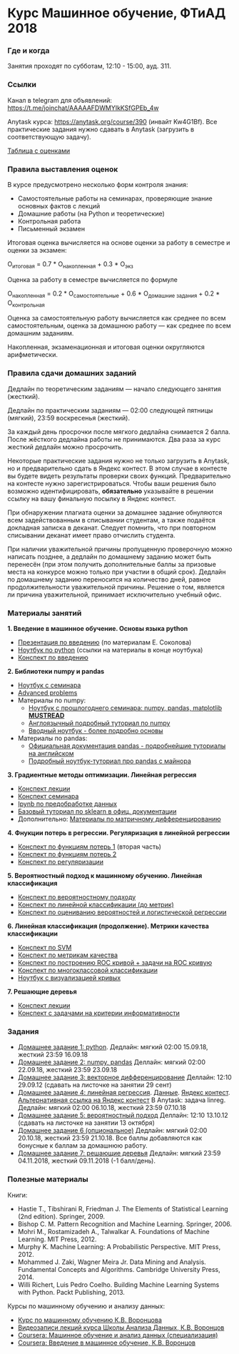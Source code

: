# Курс Машинное обучение, ФТиАД 2018

### Где и когда
Занятия проходят по субботам, 12:10 - 15:00, ауд. 311.

### Ссылки
Канал в telegram для объявлений: https://t.me/joinchat/AAAAAFDWMYIkKSfGPEb_4w

Anytask курса: https://anytask.org/course/390 (инвайт Kw4G1Bf). Все практические задания нужно сдавать в Anytask (загрузить в соответствующую задачу).

[Таблица с оценками](https://docs.google.com/spreadsheets/d/1u832G7b9aRyayoncaKXr7XPD6WisDr85AYRBKSVCMq0/edit?usp=sharing)

### Правила выставления оценок
В курсе предусмотрено несколько форм контроля знания:
* Самостоятельные работы на семинарах, проверяющие знание основных фактов с лекций
* Домашние работы (на Python и теоретические)
* Контрольная работа
* Письменный экзамен

Итоговая оценка вычисляется на основе оценки за работу в семестре и оценки за экзамен:

O<sub>итоговая</sub> = 0.7 * O<sub>накопленная</sub> + 0.3 * О<sub>экз</sub>

Оценка за работу в семестре вычисляется по формуле

O<sub>накопленная</sub> = 0.2 * O<sub>самостоятельные</sub> + 0.6 * О<sub>домашние задания</sub> + 0.2 * О<sub>контрольная</sub>

Оценка за самостоятельную работу вычисляется как среднее по всем самостоятельным, оценка за домашнюю работу — как среднее по всем домашним заданиям.

Накопленная, экзаменационная и итоговая оценки округляются арифметически.

### Правила сдачи домашних заданий

Дедлайн по теоретическим заданиям — начало следующего занятия (жесткий).

Дедлайн по практическим заданиям — 02:00 следующей пятницы (мягкий), 23:59 воскресенья (жесткий). 

За каждый день просрочки после мягкого дедлайна снимается 2 балла. После жёсткого дедлайна работы не принимаются. Два раза за курс жесткий дедлайн можно просрочить.

Некоторые практические задания нужно не только загрузить в Anytask, но и предварительно сдать в Яндекс контест. В этом случае в контесте вы будете видеть результаты проверки своих функций. Предварительно на контесте нужно зарегистрироваться. Чтобы ваши решения было возможно идентифицировать, __обязательно__ указывайте в решении ссылку на вашу финальную посылку в Яндекс контест.

При обнаружении плагиата оценки за домашнее задание обнуляются всем задействованным в списывании студентам, а также подаётся докладная записка в деканат. Следует помнить, что при повторном списывании деканат имеет право отчислить студента.

При наличии уважительной причины пропущенную проверочную можно написать позднее, а дедлайн по домашнему заданию может быть перенесён (при этом получить дополнительные баллы за призовые места на конкурсе можно только при участии в общий срок). Дедлайн по домашнему заданию переносится на количество дней, равное продолжительности уважительной причины. Решение о том, является ли причина уважительной, принимает исключительно учебный офис.

### Материалы занятий
__1. Введение в машинное обучение. Основы языка python__
* [Презентация по введению](https://github.com/ftad/ML2018/blob/master/materials/lesson1/lecture_intro.pdf) (по материалам Е. Соколова)
* [Ноутбук по python](https://github.com/ftad/ML2018/blob/master/materials/lesson1/Seminar_python.ipynb) (ссылки на материалы в конце ноутбука)
* [Конспект по введению](https://github.com/esokolov/ml-course-hse/blob/master/2018-fall/lecture-notes/lecture01-intro.pdf)

__2. Библиотеки numpy и pandas__
* [Ноутбук с семинара](https://github.com/ftad/ML2018/blob/master/materials/lesson/Numpy_pandas_seminar.ipynb)
* [Advanced problems](https://github.com/ftad/ML2018/blob/master/materials/lesson/problems_numpy.ipynb)
* Материалы по numpy:
    * [Ноутбук с прошлогоднего семинара: numpy, pandas, matplotlib __MUSTREAD__](https://github.com/nadiinchi/HSE_FCS_seminars/blob/master/materials/sem.01.ipynb)
    * [Англоязычный подробный туториал по numpy](http://nbviewer.jupyter.org/github/Atlas7/scipy-tentative-numpy-tutorials/blob/master/tentative-numpy-tutorial.ipynb)
    * [Вводный ноутбук - более подробно основы](https://github.com/nadiinchi/HSE_minor_DataAnalysis_seminars_iad16/blob/master/materials/Sem2_NumPy.ipynb)
*  Материалы по pandas:
    * [Официальная документация pandas - подробнейшие туториалы на английском](http://pandas.pydata.org/pandas-docs/stable/10min.html)
    * [Подробный ноутбук-туториал про pandas с майнора](https://github.com/nadiinchi/HSE_minor_DataAnalysis_seminars_iad16/blob/master/materials/Seminar3_pandas.ipynb)
    
__3. Градиентные методы оптимизации. Линейная регрессия__
* [Конспект лекции](https://github.com/esokolov/ml-course-hse/blob/master/2018-fall/lecture-notes/lecture02-linregr.pdf)
* [Конспект семинара](https://github.com/esokolov/ml-course-hse/blob/master/2018-fall/seminars/sem03-linregr.pdf)
* [Ipynb по предобработке данных](https://github.com/ftad/ML2018/blob/master/materials/lesson3/sem_preprocessing.ipynb)
* [Базовый туториал по sklearn в офиц. документации](http://scikit-learn.org/stable/tutorial/basic/tutorial.html)
* Дополнительно: [Материалы по матричному дифференцированию](https://www.cs.ox.ac.uk/files/723/NA-08-01.pdf)

__4. Фнукции потерь в регрессии. Регуляризация в линейной регрессии__
* [Конспект по функциям потерь 1](https://github.com/ftad/ML2018/blob/master/materials/lesson4/preprocessing_and_loss_funcs.ipynb) (вторая часть)
* [Конспект по функциям потерь 2](https://github.com/esokolov/ml-course-hse/blob/master/2018-fall/lecture-notes/lecture02-linregr.pdf)
* [Конспект по регуляризации](https://github.com/esokolov/ml-course-hse/blob/master/2018-fall/lecture-notes/lecture03-linregr.pdf)

__5. Вероятностный подход к машинному обучению. Линейная классификация__
* [Конспект по вероятностному подходу](https://github.com/esokolov/ml-course-hse/blob/master/2018-fall/seminars/sem04-linregr.pdf)
* [Конспект по линейной классификации (до метрик)](https://github.com/esokolov/ml-course-hse/blob/master/2018-fall/lecture-notes/lecture04-linclass.pdf)
* [Конспект по оцениванию вероятностей и логистической регрессии](https://github.com/esokolov/ml-course-hse/blob/master/2018-fall/lecture-notes/lecture05-linclass.pdf)

__6. Линейная классификация (продолжение). Метрики качества классификации__
* [Конспект по SVM](https://github.com/esokolov/ml-course-hse/blob/master/2018-fall/lecture-notes/lecture05-linclass.pdf)
* [Конспект по метрикам качества](https://github.com/esokolov/ml-course-hse/blob/master/2018-fall/lecture-notes/lecture04-linclass.pdf)
* [Конспект по построению ROC кривой + задачи на ROC кривую](https://github.com/esokolov/ml-course-hse/blob/master/2018-fall/seminars/sem05-linclass-metrics.pdf)
* [Конспект по многоклассовой классификации](https://github.com/esokolov/ml-course-hse/blob/master/2018-fall/lecture-notes/lecture06-linclass.pdf)
* [Ноутбук с визуализацией кривых](https://github.com/ftad/ML2018/blob/master/materials/lesson6/roc_rpc_vis.ipynb)

__7. Решающие деревья__
* [Конспект лекции](https://github.com/esokolov/ml-course-hse/blob/master/2017-fall/lecture-notes/lecture07-trees.pdf)
* [Конспект с задачами на критерии информативности](https://github.com/esokolov/ml-course-hse/blob/master/2017-fall/seminars/sem07-trees.ipynb)

### Задания
* [Домашнее задание 1: python](https://github.com/ftad/ML2018/blob/master/materials/lesson1/homework1.ipynb). Дедлайн: мягкий 02:00 15.09.18, жесткий 23:59 16.09.18
* [Домашнее задание 2: numpy, pandas](https://github.com/ftad/ML2018/blob/master/materials/lesson/homework2.ipynb) Деллайн: мягкий 02:00 22.09.18, жесткий 23:59 23.09.18
* [Домашнее задание 3: векторное дифференцирование](https://github.com/ftad/ML2018/blob/master/materials/lesson3/homework03-linreg.pdf) Деллайн: 12:10 29.09.12 (сдавать на листочке на занятии 29 сент)
* [Домашнее задание 4: линейная регрессия](https://github.com/ftad/ML2018/blob/master/materials/lesson4/homework4.ipynb). [Данные](https://github.com/esokolov/ml-course-hse/blob/master/2018-fall/homeworks-practice/data/homework-practice-03-data.csv). [Яндекс контест](https://contest.yandex.ru/contest/9247). [Альтернативная ссылка на Яндекс контест](https://official.contest.yandex.ru/contest/9247) В Anytask: задача linreg. Дедлайн: мягкий 02:00 06.10.18, жесткий 23:59 07.10.18
* [Домашнее задание 5: вероятностный подход](https://github.com/ftad/ML2018/blob/master/materials/lesson5/homework5.pdf) Деллайн: 12:10 13.10.12 (сдавать на листочке на занятии 13 октября)
* [Домашнее задание 6 (опциональное)](https://github.com/ftad/ML2018/blob/master/materials/lesson6/homework6_opt.ipynb) Дедлайн: мягкий 02:00 20.10.18, жесткий 23:59 21.10.18. Все баллы добавляются как бонусные к баллам за домашнюю работу.
* [Домашнее задание 7: решающие деревья](https://github.com/ftad/ML2018/blob/master/materials/lesson7/homework7.ipynb) Дедлайн: мягкий 23:59 04.11.2018, жесткий 09.11.2018 (-1 балл/день). 

### Полезные материалы
Книги:
* Hastie T., Tibshirani R, Friedman J. The Elements of Statistical Learning (2nd edition). Springer, 2009.
* Bishop C. M. Pattern Recognition and Machine Learning. Springer, 2006.
* Mohri M., Rostamizadeh A., Talwalkar A. Foundations of Machine Learning. MIT Press, 2012.
* Murphy K. Machine Learning: A Probabilistic Perspective. MIT Press, 2012.
* Mohammed J. Zaki, Wagner Meira Jr. Data Mining and Analysis. Fundamental Concepts and Algorithms. Cambridge University Press, 2014.
* Willi Richert, Luis Pedro Coelho. Building Machine Learning Systems with Python. Packt Publishing, 2013.

Курсы по машинному обучению и анализу данных:
* [Курс по машинному обучению К.В. Воронцова](http://www.machinelearning.ru/wiki/index.php?title=Машинное_обучение_%28курс_лекций%2C_К.В.Воронцов%29)
* [Видеозаписи лекций курса Школы Анализа Данных, К.В. Воронцов](https://yandexdataschool.ru/edu-process/courses/machine-learning)
* [Coursera: Машинное обучение и анализ данных (специализация)](https://www.coursera.org/specializations/machine-learning-data-analysis)
* [Coursera: Введение в машинное обучение, К.В. Воронцов](https://www.coursera.org/learn/introduction-machine-learning)
